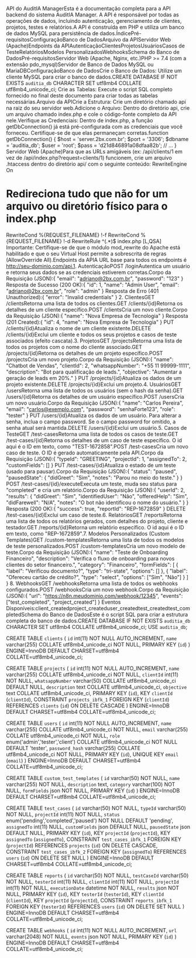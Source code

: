 API do AuditIA ManagerEsta é a documentação completa para a API backend do sistema AuditIA Manager. A API é responsável por todas as operações de dados, incluindo autenticação, gerenciamento de clientes, projetos, testes e relatórios.A API é construída em PHP e utiliza um banco de dados MySQL para persistência de dados.ÍndicePré-requisitosConfiguraçãoBanco de DadosArquivo da APIServidor Web (Apache)Endpoints da APIAutenticaçãoClientesProjetosUsuáriosCasos de TesteRelatóriosModelos PersonalizadosWebhooksSchema do Banco de DadosPré-requisitosServidor Web (Apache, Nginx, etc.)PHP >= 7.4 (com a extensão pdo_mysql)Servidor de Banco de Dados MySQL ou MariaDBConfiguraçãoBanco de DadosCrie o Banco de Dados: Utilize um cliente MySQL para criar o banco de dados.CREATE DATABASE IF NOT EXISTS `auditia_db` CHARACTER SET utf8mb4 COLLATE utf8mb4_unicode_ci;
Crie as Tabelas: Execute o script SQL completo fornecido no final deste documento para criar todas as tabelas necessárias.Arquivo da APICrie a Estrutura: Crie um diretório chamado api na raiz do seu servidor web.Adicione o Arquivo: Dentro do diretório api, crie um arquivo chamado index.php e cole o código-fonte completo da API nele.Verifique as Credenciais: Dentro de index.php, a função getDbConnection() já está pré-configurada com as credenciais que você forneceu. Certifique-se de que elas permaneçam corretas.function getDbConnection() {
    $host = 'server.2bx.com.br';
    $port = '3306';
    $dbname = 'auditia_db';
    $user = 'root';
    $pass = 'd21d846891a08dfaa82b';
    // ...
}
Servidor Web (Apache)Para que as URLs amigáveis (ex: /api/clients/1 em vez de /api/index.php?request=clients/1) funcionem, crie um arquivo .htaccess dentro do diretório api/ com o seguinte conteúdo:<IfModule mod_rewrite.c>
  RewriteEngine On

  # Redireciona tudo que não for um arquivo ou diretório físico para o index.php
  RewriteCond %{REQUEST_FILENAME} !-f
  RewriteCond %{REQUEST_FILENAME} !-d
  RewriteRule ^(.*)$ index.php [L,QSA]
</IfModule>
Importante: Certifique-se de que o módulo mod_rewrite do Apache está habilitado e que o seu Virtual Host permite a sobrescrita de regras (AllowOverride All).Endpoints da APIA URL base para todos os endpoints é http://seu-dominio.com/api.1. AutenticaçãoPOST /loginAutentica um usuário e retorna seus dados se as credenciais estiverem corretas.Corpo da Requisição (JSON):{
  "email": "adriano@2bx.com.br",
  "password": "123"
}
Resposta de Sucesso (200 OK):{
  "id": 1,
  "name": "Admin User",
  "email": "adriano@2bx.com.br",
  "role": "admin"
}
Resposta de Erro (401 Unauthorized):{
  "error": "Invalid credentials"
}
2. ClientesGET /clientsRetorna uma lista de todos os clientes.GET /clients/{id}Retorna os detalhes de um cliente específico.POST /clientsCria um novo cliente.Corpo da Requisição (JSON):{
  "name": "Nova Empresa de Tecnologia"
}
Resposta (201 Created):{
  "id": 4,
  "name": "Nova Empresa de Tecnologia"
}
PUT /clients/{id}Atualiza o nome de um cliente existente.DELETE /clients/{id}Exclui um cliente e todos os seus projetos e casos de teste associados (efeito cascata).3. ProjetosGET /projectsRetorna uma lista de todos os projetos com o nome do cliente associado.GET /projects/{id}Retorna os detalhes de um projeto específico.POST /projectsCria um novo projeto.Corpo da Requisição (JSON):{
  "name": "Chatbot de Vendas",
  "clientId": 2,
  "whatsappNumber": "+55 11 99999-1111",
  "description": "Bot para qualificação de leads.",
  "objective": "Aumentar a geração de leads em 20%."
}
PUT /projects/{id}Atualiza os dados de um projeto existente.DELETE /projects/{id}Exclui um projeto.4. UsuáriosGET /usersRetorna uma lista de todos os usuários (sem o hash da senha).GET /users/{id}Retorna os detalhes de um usuário específico.POST /usersCria um novo usuário.Corpo da Requisição (JSON):{
  "name": "Carlos Pereira",
  "email": "carlos@exemplo.com",
  "password": "senhaForte123",
  "role": "tester"
}
PUT /users/{id}Atualiza os dados de um usuário. Para alterar a senha, inclua o campo password. Se o campo password for omitido, a senha atual será mantida.DELETE /users/{id}Exclui um usuário.5. Casos de TesteGET /test-casesRetorna uma lista de todos os casos de teste.GET /test-cases/{id}Retorna os detalhes de um caso de teste específico. O id aqui é o ID em texto, como "TEST-1672858".POST /test-casesCria um novo caso de teste. O ID é gerado automaticamente pela API.Corpo da Requisição (JSON):{
  "typeId": "GREETING",
  "projectId": 1,
  "assignedTo": 2,
  "customFields": []
}
PUT /test-cases/{id}Atualiza o estado de um teste (usado para pausar).Corpo da Requisição (JSON):{
  "status": "paused",
  "pausedState": {
    "didGreet": "Sim",
    "notes": "Parou no meio do teste."
  }
}
POST /test-cases/{id}/executeExecuta um teste, muda seu status para "completed" e cria um relatório.Corpo da Requisição (JSON):{
  "userId": 2,
  "results": {
    "didGreet": "Sim",
    "identifiedUser": "Não",
    "offeredHelp": "Sim",
    "didFarewell": "N/A",
    "notes": "O bot não identificou o nome do usuário."
  }
}
Resposta (200 OK):{
  "success": true,
  "reportId": "REP-1672859"
}
DELETE /test-cases/{id}Exclui um caso de teste.6. RelatóriosGET /reportsRetorna uma lista de todos os relatórios gerados, com detalhes do projeto, cliente e testador.GET /reports/{id}Retorna um relatório específico. O id aqui é o ID em texto, como "REP-1672859".7. Modelos Personalizados (Custom Templates)GET /custom-templatesRetorna uma lista de todos os modelos de teste personalizados.POST /custom-templatesCria um novo modelo de teste.Corpo da Requisição (JSON):{
  "name": "Teste de Onboarding Financeiro",
  "description": "Verifica o fluxo de onboarding para novos clientes do setor financeiro.",
  "category": "Financeiro",
  "formFields": [
    { "label": "Verificou documento?", "type": "tri-state", "options": [] },
    { "label": "Ofereceu cartão de crédito?", "type": "select", "options": ["Sim", "Não"] }
  ]
}
8. WebhooksGET /webhooksRetorna uma lista de todos os webhooks configurados.POST /webhooksCria um novo webhook.Corpo da Requisição (JSON):{
  "url": "https://n8n.meudominio.com/webhook/12345",
  "events": ["test_completed", "project_created"]
}
Eventos Disponíveis:client_createdproject_createduser_createdtest_createdtest_completedSchema do Banco de DadosEste é o script SQL para criar a estrutura completa do banco de dados.CREATE DATABASE IF NOT EXISTS `auditia_db` CHARACTER SET utf8mb4 COLLATE utf8mb4_unicode_ci;
USE `auditia_db`;

CREATE TABLE `clients` (
  `id` int(11) NOT NULL AUTO_INCREMENT,
  `name` varchar(255) COLLATE utf8mb4_unicode_ci NOT NULL,
  PRIMARY KEY (`id`)
) ENGINE=InnoDB DEFAULT CHARSET=utf8mb4 COLLATE=utf8mb4_unicode_ci;

CREATE TABLE `projects` (
  `id` int(11) NOT NULL AUTO_INCREMENT,
  `name` varchar(255) COLLATE utf8mb4_unicode_ci NOT NULL,
  `clientId` int(11) NOT NULL,
  `whatsappNumber` varchar(50) COLLATE utf8mb4_unicode_ci DEFAULT NULL,
  `description` text COLLATE utf8mb4_unicode_ci,
  `objective` text COLLATE utf8mb4_unicode_ci,
  PRIMARY KEY (`id`),
  KEY `clientId` (`clientId`),
  CONSTRAINT `projects_ibfk_1` FOREIGN KEY (`clientId`) REFERENCES `clients` (`id`) ON DELETE CASCADE
) ENGINE=InnoDB DEFAULT CHARSET=utf8mb4 COLLATE=utf8mb4_unicode_ci;

CREATE TABLE `users` (
  `id` int(11) NOT NULL AUTO_INCREMENT,
  `name` varchar(255) COLLATE utf8mb4_unicode_ci NOT NULL,
  `email` varchar(255) COLLATE utf8mb4_unicode_ci NOT NULL,
  `role` enum('admin','tester','client') COLLATE utf8mb4_unicode_ci NOT NULL DEFAULT 'tester',
  `password_hash` varchar(255) COLLATE utf8mb4_unicode_ci NOT NULL,
  PRIMARY KEY (`id`),
  UNIQUE KEY `email` (`email`)
) ENGINE=InnoDB DEFAULT CHARSET=utf8mb4 COLLATE=utf8mb4_unicode_ci;

CREATE TABLE `custom_test_templates` (
  `id` varchar(50) NOT NULL,
  `name` varchar(255) NOT NULL,
  `description` text,
  `category` varchar(100) NOT NULL,
  `formFields` json NOT NULL,
  PRIMARY KEY (`id`)
) ENGINE=InnoDB DEFAULT CHARSET=utf8mb4 COLLATE=utf8mb4_unicode_ci;

CREATE TABLE `test_cases` (
  `id` varchar(50) NOT NULL,
  `typeId` varchar(50) NOT NULL,
  `projectId` int(11) NOT NULL,
  `status` enum('pending','completed','paused') NOT NULL DEFAULT 'pending',
  `assignedTo` int(11) NULL,
  `customFields` json DEFAULT NULL,
  `pausedState` json DEFAULT NULL,
  PRIMARY KEY (`id`),
  KEY `projectId` (`projectId`),
  KEY `assignedTo` (`assignedTo`),
  CONSTRAINT `test_cases_ibfk_1` FOREIGN KEY (`projectId`) REFERENCES `projects` (`id`) ON DELETE CASCADE,
  CONSTRAINT `test_cases_ibfk_2` FOREIGN KEY (`assignedTo`) REFERENCES `users` (`id`) ON DELETE SET NULL
) ENGINE=InnoDB DEFAULT CHARSET=utf8mb4 COLLATE=utf8mb4_unicode_ci;

CREATE TABLE `reports` (
  `id` varchar(50) NOT NULL,
  `testCaseId` varchar(50) NOT NULL,
  `testerId` int(11) NULL,
  `clientId` int(11) NOT NULL,
  `projectId` int(11) NOT NULL,
  `executionDate` datetime NOT NULL,
  `results` json NOT NULL,
  PRIMARY KEY (`id`),
  KEY `testerId` (`testerId`),
  KEY `clientId` (`clientId`),
  KEY `projectId` (`projectId`),
  CONSTRAINT `reports_ibfk_1` FOREIGN KEY (`testerId`) REFERENCES `users` (`id`) ON DELETE SET NULL
) ENGINE=InnoDB DEFAULT CHARSET=utf8mb4 COLLATE=utf8mb4_unicode_ci;

CREATE TABLE `webhooks` (
  `id` int(11) NOT NULL AUTO_INCREMENT,
  `url` varchar(2048) NOT NULL,
  `events` json NOT NULL,
  PRIMARY KEY (`id`)
) ENGINE=InnoDB DEFAULT CHARSET=utf8mb4 COLLATE=utf8mb4_unicode_ci;


